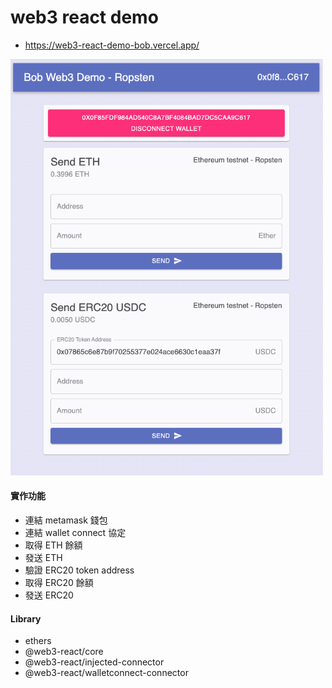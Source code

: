 # web3 react demo

- https://web3-react-demo-bob.vercel.app/

<img src="screenshots/demo.png" width="500" />

#### 實作功能

- 連結 metamask 錢包
- 連結 wallet connect 協定
- 取得 ETH 餘額
- 發送 ETH
- 驗證 ERC20 token address
- 取得 ERC20 餘額
- 發送 ERC20

#### Library

- ethers
- @web3-react/core
- @web3-react/injected-connector
- @web3-react/walletconnect-connector
